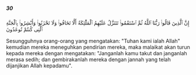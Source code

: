 ##### 30

<span class="ayah">إِنَّ ٱلَّذِينَ قَالُوا۟ رَبُّنَا ٱللَّهُ ثُمَّ ٱسْتَقَٰمُوا۟ تَتَنَزَّلُ عَلَيْهِمُ ٱلْمَلَٰٓئِكَةُ أَلَّا تَخَافُوا۟ وَلَا تَحْزَنُوا۟ وَأَبْشِرُوا۟ بِٱلْجَنَّةِ ٱلَّتِى كُنتُمْ تُوعَدُونَ</span>

<span class="ayah_translation">Sesungguhnya orang-orang yang mengatakan: "Tuhan kami ialah Allah" kemudian mereka meneguhkan pendirian mereka, maka malaikat akan turun kepada mereka dengan mengatakan: "Janganlah kamu takut dan janganlah merasa sedih; dan gembirakanlah mereka dengan jannah yang telah dijanjikan Allah kepadamu".</span>
